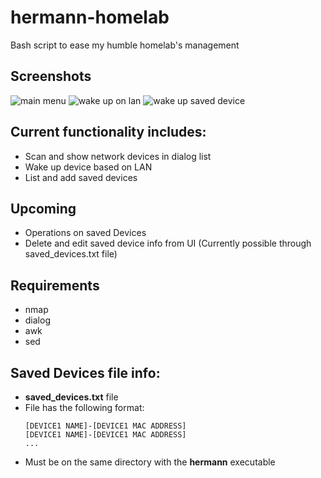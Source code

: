 # hermann-homelab
Bash script to ease my humble homelab's management

## Screenshots
![main menu](https://i.imgur.com/tIXuWeC.png)
![wake up on lan](https://i.imgur.com/iT4yFcA.png)
![wake up saved device](https://i.imgur.com/BLkjliC.png)

## Current functionality includes:
* Scan and show network devices in dialog list
* Wake up device based on LAN
* List and add saved devices

## Upcoming
* Operations on saved Devices
* Delete and edit saved device info from UI (Currently possible through saved_devices.txt file)

## Requirements
* nmap
* dialog
* awk
* sed

## Saved Devices file info:
* **saved_devices.txt** file
* File has the following format:
  ```
  [DEVICE1 NAME]-[DEVICE1 MAC ADDRESS]
  [DEVICE1 NAME]-[DEVICE1 MAC ADDRESS]
  ...
  ```
* Must be on the same directory with the **hermann** executable
